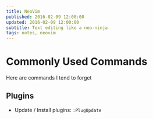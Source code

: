 ```yaml
---
title: NeoVim
published: 2016-02-09 12:00:00
updated: 2016-02-09 12:00:00
subtitle: Text editing like a neo-ninja
tags: notes, neovim
---
```


# Commonly Used Commands

Here are commands I tend to forget

## Plugins ##

* Update / Install plugins: `:PlugUpdate`
